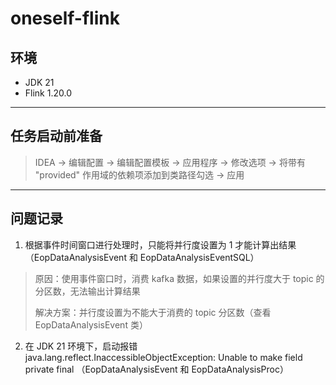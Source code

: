 # oneself-flink
## 环境
- JDK 21
- Flink 1.20.0
---
## 任务启动前准备
> IDEA -> 编辑配置 -> 编辑配置模板 -> 应用程序 -> 修改选项 -> 将带有 "provided" 作用域的依赖项添加到类路径勾选 -> 应用
---
## 问题记录
1. 根据事件时间窗口进行处理时，只能将并行度设置为 1 才能计算出结果 （EopDataAnalysisEvent 和 EopDataAnalysisEventSQL）
> 原因：使用事件窗口时，消费 kafka 数据，如果设置的并行度大于 topic 的分区数，无法输出计算结果
> 
> 解决方案：并行度设置为不能大于消费的 topic 分区数（查看 EopDataAnalysisEvent 类）
2. 在 JDK 21 环境下，启动报错 java.lang.reflect.InaccessibleObjectException: Unable to make field private final （EopDataAnalysisEvent 和 EopDataAnalysisProc）